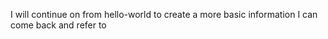 <!DOCTYPE html>
<html>
  <head>
    <title><h1>Coding-Gets-Real</h1></title>
  </head>
  <body>
  <p>I will continue on from hello-world to create a more basic information I can come back and refer to</p>
  </body>
</html>
